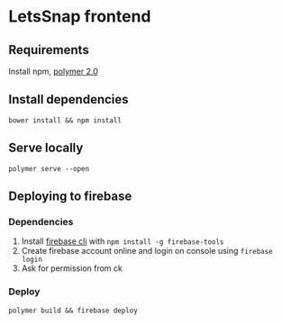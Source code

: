 # LetsSnap frontend

## Requirements
Install npm, [polymer 2.0](https://www.polymer-project.org/2.0/start/install-2-0)

## Install dependencies
`bower install && npm install`

## Serve locally
`polymer serve --open`

## Deploying to firebase

### Dependencies
1. Install [firebase cli](https://firebase.google.com/docs/functions/get-started) with `npm install -g firebase-tools`
2. Create firebase account online and login on console using `firebase login`
3. Ask for permission from ck

### Deploy
`polymer build && firebase deploy`
